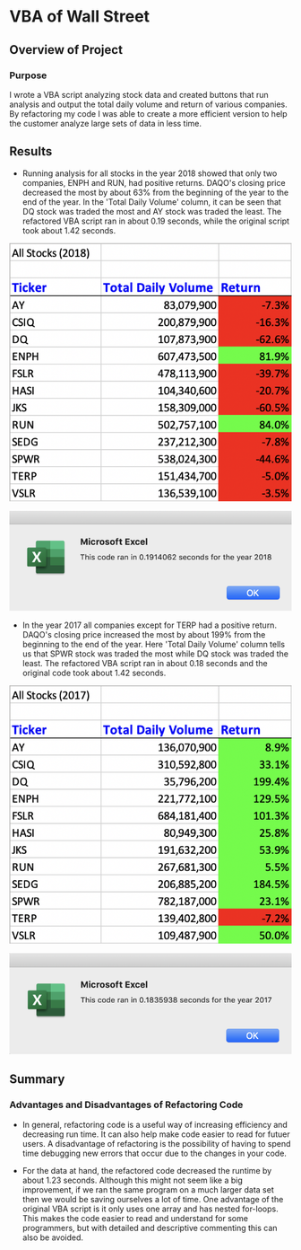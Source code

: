 # VBA of Wall Street

## Overview of Project

### Purpose
I wrote a VBA script analyzing stock data and created buttons that run analysis and output the total daily volume and return of various companies. By refactoring my code I was able to create a more efficient version to help the customer analyze large sets of data in less time.

## Results
- Running analysis for all stocks in the year 2018 showed that only two companies, ENPH and RUN, had positive returns. DAQO's closing price decreased the most by about 63% from the beginning of the year to the end of the year. In the 'Total Daily Volume' column, it can be seen that DQ stock was traded the most and AY stock was traded the least. The refactored VBA script ran in about 0.19 seconds, while the original script took about 1.42 seconds.

![](https://github.com/npantfoerder/stock-analysis/blob/master/resources/VBA_Challenge_2018_Output.png)

![](https://github.com/npantfoerder/stock-analysis/blob/master/resources/VBA_Challenge_2018.png)

- In the year 2017 all companies except for TERP had a positive return. DAQO's closing price increased the most by about 199% from the beginning to the end of the year. Here 'Total Daily Volume' column tells us that SPWR stock was traded the most while DQ stock was traded the least. The refactored VBA script ran in about 0.18 seconds and the original code took about 1.42 seconds.

![](https://github.com/npantfoerder/stock-analysis/blob/master/resources/VBA_Challenge_2017_Output.png)

![](https://github.com/npantfoerder/stock-analysis/blob/master/resources/VBA_Challenge_2017.png)

## Summary

### Advantages and Disadvantages of Refactoring Code
- In general, refactoring code is a useful way of increasing efficiency and decreasing run time. It can also help make code easier to read for futuer users. A disadvantage of refactoring is the possibility of having to spend time debugging new errors that occur due to the changes in your code.

- For the data at hand, the refactored code decreased the runtime by about 1.23 seconds. Although this might not seem like a big improvement, if we ran the same program on a much larger data set then we would be saving ourselves a lot of time. One advantage of the original VBA script is it only uses one array and has nested for-loops. This makes the code easier to read and understand for some programmers, but with detailed and descriptive commenting this can also be avoided. 
